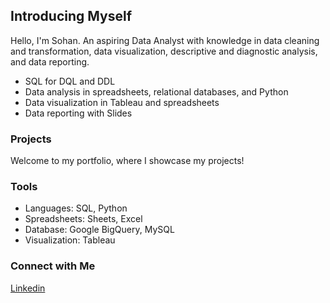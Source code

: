 ## Introducing Myself

Hello, I'm Sohan. An aspiring Data Analyst with knowledge in data cleaning and transformation, data visualization, descriptive and diagnostic analysis, and data reporting.

- SQL for DQL and DDL 
- Data analysis in spreadsheets, relational databases, and Python
- Data visualization in Tableau and spreadsheets
- Data reporting with Slides

### Projects

Welcome to my portfolio, where I showcase my projects!

### Tools

- Languages: SQL, Python
- Spreadsheets: Sheets, Excel
- Database: Google BigQuery, MySQL
- Visualization: Tableau

### Connect with Me
[Linkedin](https://www.linkedin.com/in/sohan-manchireddy/)
